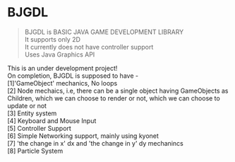 # BJGDL
> BJGDL is BASIC JAVA GAME DEVELOPMENT LIBRARY  
> It supports only 2D  
> It currently does not have controller support  
> Uses Java Graphics API

This is an under development project!  
On completion, BJGDL is supposed to have -  
  [1]'GameObject' mechanics, No loops  
  [2] Node mechaics, i.e, there can be a single object having GameObjects as Children, which we can choose to render or not, which we can choose to update or not  
  [3] Entity system  
  [4] Keyboard and Mouse Input  
  [5] Controller Support  
  [6] Simple Networking support, mainly using kyonet  
  [7] 'the change in x' dx and 'the change in y' dy mechanincs  
  [8] Particle System  
